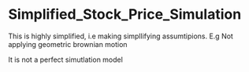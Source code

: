 # Simplified_Stock_Price_Simulation

This is highly simplified, i.e making simpllifying assumtipions.
E.g Not applying geometric brownian motion

It is not a perfect simutlation model  

